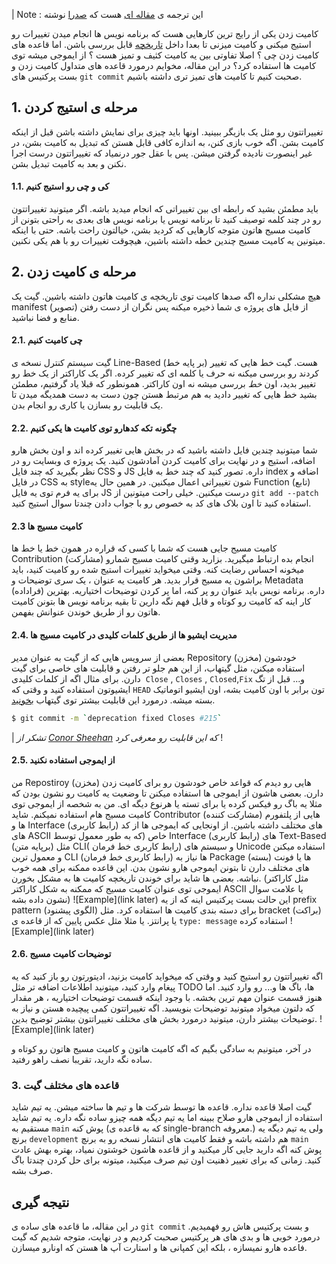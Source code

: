 | Note : این ترجمه ی  [مقاله ای](https://imsadra.me/commit-like-a-pro) هست که [صدرا](https://imsadra.me) نوشته 

کامیت زدن یکی از رایج ترین کارهایی هست که برنامه نویس ها انجام میدن تغییرات رو استیج میکنی و کامیت میزنی تا بعدا داخل [تاریخچه](https://git-scm.com/book/en/v2/Git-Basics-Viewing-the-Commit-History) قابل بررسی باشن. اما قاعده های کامیت زدن چی ؟ اصلا تفاوتی بین یه کامیت کثیف و تمیز هست ؟ از ایموجی میشه توی کامیت ها استفاده کرد؟ در این مقاله، مخوایم درمورد قاعده های متداول کامیت زدن و بست پرکتیس های `git commit`  صحبت کنیم تا کامیت های تمیز تری داشته باشیم.
## 1. مرحله ی استیج کردن
تغییراتتون رو مثل یک بازیگر ببینید. اونها باید چیزی برای نمایش داشته باشن قبل از اینکه کامیت بشن. اگه خوب بازی کنن، به اندازه کافی قابل هستن که تبدیل به کامیت بشن، در غیر اینصورت نادیده گرفتن میشن. پس با عقل جور درنمیاد که تغییراتتون درست اجرا نکنن و بعد به کامیت تبدیل بشن. 
#### 1.1. کی و چی رو استیج کنیم
باید مطمئن بشید که رابطه ای بین تغییراتی که انجام میدید باشه. اگر میتونید تغییراتتون رو در چند کلمه توصیف کنید تا برنامه نویس یا برنامه نویس های بعدی به راحتی بتونن از کامیت مسیج هاتون متوجه کارهایی که کردید بشن، خیالتون راحت باشه. حتی با اینکه میتونین یه کامیت مسیج چندین خطه داشته باشین،  هیچوقت تغییرات رو با هم یکی نکنین.
## 2. مرحله ی کامیت زدن
هیچ مشکلی نداره اگه صدها کامیت توی تاریخچه ی کامیت هاتون داشته باشین. گیت یک manifest (تصویر) از فایل های پروژه ی شما ذخیره میکنه پس نگران از دست رفتن منابع و فضا نباشید.
#### 2.1. چی کامیت کنیم
گیت  سیستم کنترل نسخه ی Line-Based (بر پایه خط) هست. گیت خط هایی که تغییر کردند رو  بررسی میکنه نه حرف یا کلمه ای که تغییر کرده. اگر یک کاراکتر از یک خط رو تغییر بدید، اون *خط* بررسی میشه نه اون کاراکتر. همونطور که قبلا یاد گرفتیم، مطمئن بشید خط هایی که تغییر دادید به هم مرتبط هستن چون دست به دست همدیگه میدن تا یک قابلیت رو بسازن یا کاری رو انجام بدن.
#### 2.2. چگونه تکه کدهارو توی کامیت ها یکی کنیم
شما میتونید چندین فایل داشته باشید که در بخش هایی تغییر کرده اند و اون بخش هارو اضافه، استیج و در نهایت برای کامیت کردن آمادشون کنید. 
یک پروژه ی وبسایت رو در نظر بگیرید که چند فایل CSS و JS داره. تصور کنید که چند خط به فایل index اضافه و در فایل CSS به styleشون تغییراتی اعمال میکنین.
در همین حال یه Function (تابع) برای یه فرم توی یه فایل JS درست میکنین. خیلی راحت میتونین از ‍`git add --patch`  استفاده کنید تا اون بلاک های کد به خصوص رو با جواب دادن چندتا سوال استیج کنید.
#### 2.3 کامیت مسیج ها
کامیت مسیج جایی هست که شما با کسی که قراره در همون خط یا خط ها  Contribution (مشارکت) انجام بده  ارتباط میگیرید. بزارید  وقتی کامیت مسیج شمارو میخونه احساس رضایت کنه. وقتی میخواید تغییرات استیج شده رو کامیت کنید، باید براشون  یه مسیج قرار بدید. هر کامیت یه عنوان ، یک سری توضیحات و Metadata (فراداده) داره. برنامه نویس باید عنوان رو پر کنه، اما پر کردن توضیحات اختیاریه. بهترین کار اینه که کامیت رو کوتاه و قابل فهم نگه دارین تا بقیه برنامه نویس ها بتونن کامیت هاتون رو از طریق خوندن عنوانش بفهمن.
#### 2.4. مدیریت ایشیو ها از طریق کلمات کلیدی در کامیت مسیج ها
بعضی از سرویس هایی که از گیت به عنوان مدیر Repository (مخزن) خودشون استفاده میکنن، مثل گیتهاب، از این هم جلو تر رفتن و قابلیت های خاصی برای گیت دارن. برای مثال اگه از کلمات کلیدی ‍‍‍‍ ‍‍‍‍`Close` , `Closes` , `Closed`,`Fix` و... قبل از تگ ایشیوتون استفاده کنید و وقتی که `HEAD` تون برابر با اون کامیت بشه، اون ایشیو اتوماتیک بسته میشه. درمورد این قابلیت بیشتر توی گیتهاب [بخونید](https://docs.devart.com/studio-for-sql-server/source-controlling-databases/associating-commits-with-github-issues.html). 
```bash
$ git commit -m `deprecation fixed Closes #215`
```
| *تشکر از  [Conor Sheehan](https://imsadra.me/@ConorSheehan1) که این قابلیت رو معرفی کرد* !
#### 2.5. از ایموجی استفاده نکنید
من Repostiroy (مخزن) هایی رو دیدم که قواعد خاص خودشون رو برای کامیت زدن دارن. بعضی هاشون از ایموجی ها استفاده میکنن تا وضعیت یه کامیت رو نشون بودن که مثلا یه باگ رو فیکس کرده یا برای تسته یا هرنوع دیگه ای.
من به شخصه از ایموجی توی کامیت مسیج هام استفاده نمیکنم. شاید Contributor (مشارکت کننده) هایی از پلتفورم ها و Interface (رابط کاربری) های مختلف داشته باشین. از اونجایی که ایموجی ها از کد های ASCII خاص (که به طور معمول توسط Interface (رابط کاربری) های Text-Based (برپایه متن) مثل CLI( رابط کاربری خط فرمان) و سیستم های Unicode استفاده میکنن و معمول ترین CLI (رابط کاربری خط فرمان) ها نیاز به Package (بسته) ها یا فونت های مختلف دارن تا بتونن ایموجی هارو نشون بدن. این قاعده ممکنه برای همه خوب نباشه. بعضی ها شاید برای خوندن تاریخچه کامیت ها به مشکل بخورن. (مثل کاراکتر ایموجی توی عنوان کامیت مسیج که ممکنه به شکل کاراکتر ASCII یا علامت سوال نشون داده بشه)
![Example](link later)
 این حالت بست پرکتیس اینه که از یه prefix pattern (الگوی پیشنود) برای دسته بندی کامیت ها استفاده کرد. مثل bracket (براکت) یا پرانتز. یا مثلا مثل عکس پایین که از قاعده ی `type: message` استفاده کرده
![Example](link later)

#### 2.6. توضیحات کامیت مسیج 
اگه تغییراتتون رو استیج کنید و وقتی که میخواید کامیت بزنید، ادیتورتون رو باز کنید که یه پیغام وارد کنید، میتونید اطلاعات اضافه تر مثل TODO ها، باگ ها و... رو وارد کنید. اما هنوز قسمت عنوان مهم ترین بخشه.
با وجود اینکه قسمت توضیحات اختیاریه ، هر مقدار که دلتون میخواد میتونید توضیحات بنویسید. اگه تغییراتتون کمی پیچیده هستن و نیاز به توضیحات بیشتر دارن، میتونید درمورد بخش های مختلف تغییراتتون بیشتر توضیح بدین.
![Example](link later)

در آخر، میتونیم به سادگی بگیم که اگه کامیت هاتون و کامیت مسیج هاتون رو کوتاه و ساده نگه دارید، تقریبا نصف راهو رفتید.
### 3. قاعده های مختلف گیت
گیت اصلا قاعده نداره. قاعده ها توسط شرکت ها و تیم ها ساخته میشن. یه تیم شاید استفاده از ایموجی هارو صلاح ببینه اما یه تیم دیگه همه چیزو ساده نگه داره. یه تیم شاید مستقیم به `main` پوش کنه (که به قاعده ی single-branch معروفه.) ولی یه تیم دیگه یه برنچ `development‍` هم داشته باشه و فقط کامیت های انتشار نسخه رو به برنچ `main` پوش کنه اگه دارید جایی کار میکنید و از قاعده هاشون خوشتون نمیاد، بهتره بهش عادت کنید. زمانی که برای تغییر ذهنیت اون تیم صرف میکنید، میتونه برای حل کردن چندتا باگ صرف بشه.
## نتیجه گیری
در این مقاله، ما قاعده های ساده ی `git commit` و بست پرکتیس هاش رو فهمیدیم. درمورد خوبی ها و بدی های هر پرکتیس صحبت کردیم و در نهایت، متوجه شدیم که گیت فاعده هارو نمیسازه ، بلکه این کمپانی ها و استارت آپ ها هستن که اونارو میسازن.
